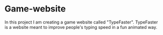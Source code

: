 # Game-website
In this project I am creating a game website called "TypeFaster".
TypeFaster is a website meant to improve people's typing speed in a fun animated way. 
